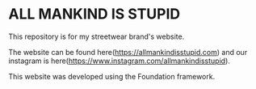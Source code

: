 # ALL MANKIND IS STUPID

This repository is for my streetwear brand's website.

The website can be found here(https://allmankindisstupid.com) and our instagram is here(https://www.instagram.com/allmankindisstupid).

This website was developed using the Foundation framework. 